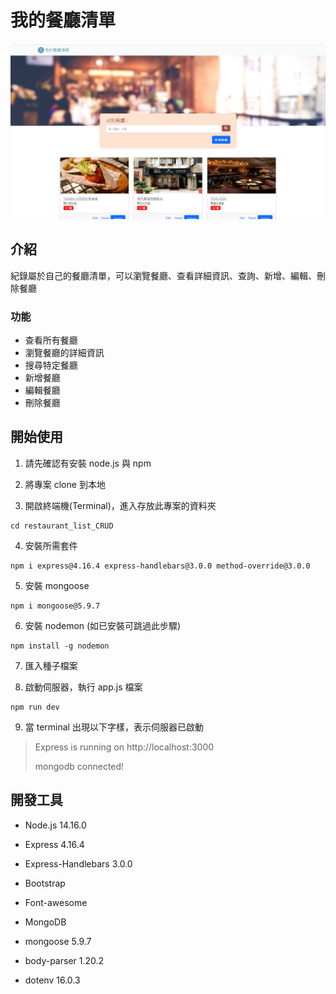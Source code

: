 # 我的餐廳清單

![Index page about Restaurant List](https://github.com/jolly01008/restaurant_list_CRUD/blob/main/餐廳清單擴充CRUD截圖.png)

## 介紹

紀錄屬於自己的餐廳清單，可以瀏覽餐廳、查看詳細資訊、查詢、新增、編輯、刪除餐廳

### 功能

- 查看所有餐廳
- 瀏覽餐廳的詳細資訊
- 搜尋特定餐廳
- 新增餐廳
- 編輯餐廳
- 刪除餐廳

## 開始使用

1. 請先確認有安裝 node.js 與 npm

2. 將專案 clone 到本地

3. 開啟終端機(Terminal)，進入存放此專案的資料夾

```
cd restaurant_list_CRUD
```

4. 安裝所需套件

```
npm i express@4.16.4 express-handlebars@3.0.0 method-override@3.0.0
```

5. 安裝 mongoose

```
npm i mongoose@5.9.7
```

6. 安裝 nodemon (如已安裝可跳過此步驟)

```
npm install -g nodemon
```

7. 匯入種子檔案

8. 啟動伺服器，執行 app.js 檔案

```
npm run dev
```

9. 當 terminal 出現以下字樣，表示伺服器已啟動

> Express is running on http://localhost:3000
>
> mongodb connected!

## 開發工具

- Node.js 14.16.0
- Express 4.16.4
- Express-Handlebars 3.0.0
- Bootstrap
- Font-awesome

- MongoDB
- mongoose 5.9.7

- body-parser 1.20.2
- dotenv 16.0.3
